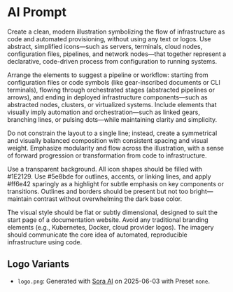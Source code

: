 # AI Prompt

Create a clean, modern illustration symbolizing the flow of infrastructure as code and automated provisioning, without using any text or logos. Use abstract, simplified icons—such as servers, terminals, cloud nodes, configuration files, pipelines, and network nodes—that together represent a declarative, code-driven process from configuration to running systems.

Arrange the elements to suggest a pipeline or workflow: starting from configuration files or code symbols (like gear-inscribed documents or CLI terminals), flowing through orchestrated stages (abstracted pipelines or arrows), and ending in deployed infrastructure components—such as abstracted nodes, clusters, or virtualized systems. Include elements that visually imply automation and orchestration—such as linked gears, branching lines, or pulsing dots—while maintaining clarity and simplicity.

Do not constrain the layout to a single line; instead, create a symmetrical and visually balanced composition with consistent spacing and visual weight. Emphasize modularity and flow across the illustration, with a sense of forward progression or transformation from code to infrastructure.

Use a transparent background. All icon shapes should be filled with #1E2129. Use #5e8bde for outlines, accents, or linking lines, and apply #ff6e42 sparingly as a highlight for subtle emphasis on key components or transitions. Outlines and borders should be present but not too bright—maintain contrast without overwhelming the dark base color.

The visual style should be flat or subtly dimensional, designed to suit the start page of a documentation website. Avoid any traditional branding elements (e.g., Kubernetes, Docker, cloud provider logos). The imagery should communicate the core idea of automated, reproducible infrastructure using code.

## Logo Variants

- `logo.png`: Generated with [Sora AI](https://sora.chatgpt.com) on 2025-06-03 with Preset `none`.
